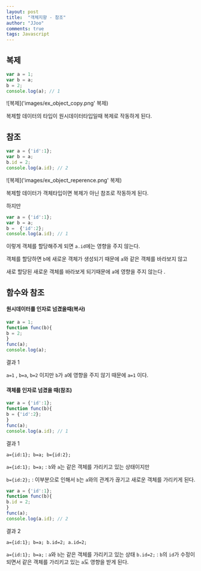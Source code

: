 ```yaml
---
layout: post
title:  "객체지향 - 참조"
author: "JJoo"
comments: true
tags: Javascript
---
```




## 복제 


```javascript
var a = 1;
var b = a;
b = 2;
console.log(a); // 1
```

![복제]('images/ex_object_copy.png' 복제)

복제할 데이터의 타입이 원시데이터타입일때 복제로 작동하게 된다.



## 참조

```javascript
var a = {'id':1};
var b = a;
b.id = 2;
console.log(a.id); // 2
```

![복제]('images/ex_object_reperence.png' 복제)


복제할 데이터가 객체타입이면 복제가 아닌 참조로 작동하게 된다. 


하지만
```javascript
var a = {'id':1};
var b = a;
b =  {'id':2};
console.log(a.id); // 1
```

이렇게 객체를 할당해주게 되면 `a.id`에는 영향을 주지 않는다. 

객체를 할당하면 `b`에 새로운 객체가 생성되기 때문에 `a`와 같은 객체를 바라보지 않고 

새로 할당된 새로운 객체를 바라보게 되기때문에 `a`에 영향을 주지 않는다 .



## 함수와 참조 


#### 원시데이터를 인자로 넘겼을때(복사)

```javascript
var a = 1;
function func(b){
b = 2;
}
func(a); 
console.log(a);
```

결과 1

`a=1` , `b=a`, `b=2` 이지만 `b`가 `a`에 영향을 주지 않기 때문에 `a=1` 이다.



#### 객체를 인자로 넘겼을 때(참조)
 
 ```javascript
var a = {'id':1};
function func(b){
b = {'id':2};
}
func(a);
console.log(a.id); // 1
```

결과 1

`a={id:1}; b=a; b={id:2};`

`a={id:1}; b=a;` : `b`와 `a`는 같은 객체를 가리키고 있는 상태이지만 

`b={id:2};` : 이부분으로 인해서 `b`는 `a`와의 관계가 끊기고 새로운 객체를 가리키게 된다.


```javascript
var a = {'id':1};
function func(b){
b.id = 2;
}
func(a);
console.log(a.id); // 2
```

결과 2

`a={id:1}; b=a; b.id=2; a.id=2;`

`a={id:1}; b=a;` : `a`와 `b`는 같은 객체를 가리키고 있는 상태
`b.id=2;` : `b`의 `id`가 수정이 되면서 같은 객체를 가리키고 있는 `a`도 영향을 받게 된다. 
